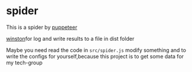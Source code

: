# spider

This is a spider by [puppeteer](https://github.com/GoogleChrome/puppeteer/blob/master/docs/api.md)

[winston](https://www.npmjs.com/package/winston)for log and write results to a file in dist folder

Maybe you need read the code in `src/spider.js` modify something and to write the configs for yourself,because this project is to get some data for my tech-group